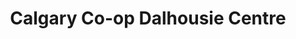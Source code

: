 ---
title: "Calgary Co-op Dalhousie Centre"
url: /calgary/calgary-co-op-dalhousie-centre/
shop: Supermarkt
---